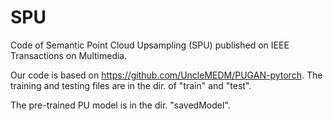 # SPU
Code of Semantic Point Cloud Upsampling (SPU) published on IEEE Transactions on Multimedia.

Our code is based on https://github.com/UncleMEDM/PUGAN-pytorch.
The training and testing files are in the dir. of "train" and "test".

The pre-trained PU model is in the dir. "savedModel".
